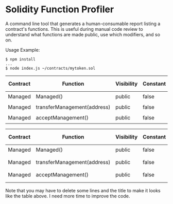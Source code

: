 # Solidity Function Profiler

A command line tool that generates a human-consumable report listing a contract's functions. This is useful during manual code review to understand what functions are made public, use which modifiers, and so on.

Usage Example:

```
$ npm install
...
$ node index.js ~/contracts/mytoken.sol
```


| Contract |          Function           | Visibility | Constant | Returns |  Modifiers  | Static Analysis | Test Coverage | Functional Analysis |
|----------|-----------------------------|------------|----------|---------|-------------|-----------------|---------------|---------------------|
| Managed  | Managed()                   | public     | false    |         |             | :white_check_mark: :ballot_box_with_check:             | :white_check_mark:           | :white_check_mark:                 |
| Managed  | transferManagement(address) | public     | false    |         | managerOnly | :white_check_mark: :ballot_box_with_check:            | :white_check_mark:           | :white_check_mark:                 |
| Managed  | acceptManagement()          | public     | false    |         |             | :white_check_mark: :ballot_box_with_check:            | :white_check_mark:           | :white_check_mark:                 |



| Contract |          Function           | Visibility | Constant | Returns |  Modifiers  |              Static Analysis              |   Test Coverage    | Functional Analysis |
|----------|-----------------------------|------------|----------|---------|-------------|-------------------------------------------|--------------------|---------------------|
| Managed  | Managed()                   | public     | false    |         |             | :white_check_mark::ballot_box_with_check: | :white_check_mark: |
                     |
| Managed  | transferManagement(address) | public     | false    |         | managerOnly | :white_check_mark::ballot_box_with_check: | :white_check_mark: |
                     |
| Managed  | acceptManagement()          | public     | false    |         |             | :white_check_mark::ballot_box_with_check: | :white_check_mark: |
                     |

Note that you may have to delete some lines and the title to make it looks like the table above.
I need more time to improve the code.